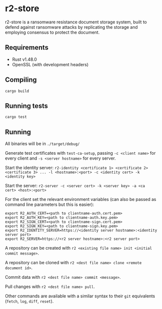 # r2-store

r2-store is a ransomware resistance document storage system, built to defend against ransomware attacks by replicating the storage and employing consensus to protect the document.

## Requirements
- Rust v1.48.0
- OpenSSL (with development headers)

## Compiling

`cargo build`

## Running tests

`cargo test`

## Running

All binaries will be in `./target/debug/`

Generate test certificates with `test-ca-setup`, passing `-c <client name>` for every client and `-s <server hostname>` for every server.

Start the identity server: `r2-identity <certificate 1> <certificate 2> <certificate 3> ... -l <hostname>:<port> -c <identity cert> -k <identity key>`

Start the server: `r2-server -c <server cert> -k <server key> -a <ca cert> <host>:<port>`

For the client set the relevant environment variables (can also be passed as command line parameters but this is easier):
```
export R2_AUTH_CERT=<path to clientname-auth.cert.pem>
export R2_AUTH_KEY=<path to clientname-auth.key.pem>
export R2_SIGN_CERT=<path to clientname-sign.cert.pem>
export R2_SIGN_KEY=<path to clientname-sign.key.pem>
export R2_IDENTITY_SERVER=https://<identity server hostname>:<identity server port>
export R2_SERVER=https://<r2 server hostname>:<r2 server port>
```

A repository can be created with `r2 <existing file name> init <initial commit message>`.

A repository can be cloned with `r2 <dest file name> clone <remote document id>`.

Commit data with `r2 <dest file name> commit <message>`.

Pull changes with `r2 <dest file name> pull`.

Other commands are available with a similar syntax to their `git` equivalents (`fetch`, `log`, `diff`, `reset`).

